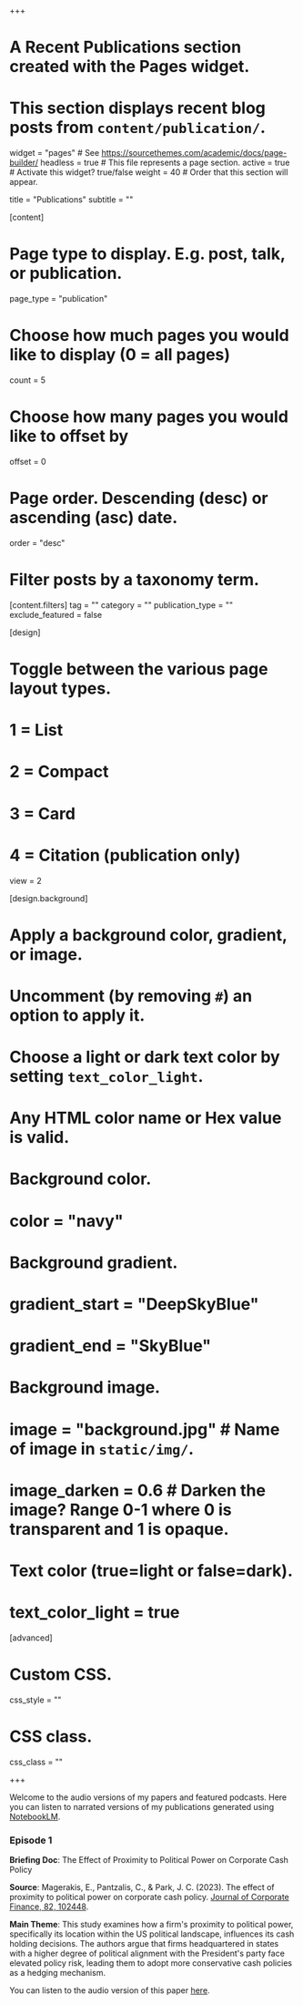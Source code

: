 +++
# A Recent Publications section created with the Pages widget.
# This section displays recent blog posts from `content/publication/`.

widget = "pages"  # See https://sourcethemes.com/academic/docs/page-builder/
headless = true  # This file represents a page section.
active = true  # Activate this widget? true/false
weight = 40  # Order that this section will appear.

title = "Publications"
subtitle = ""

[content]
  # Page type to display. E.g. post, talk, or publication.
  page_type = "publication"
  
  # Choose how much pages you would like to display (0 = all pages)
  count = 5
  
  # Choose how many pages you would like to offset by
  offset = 0

  # Page order. Descending (desc) or ascending (asc) date.
  order = "desc"

  # Filter posts by a taxonomy term.
  [content.filters]
    tag = ""
    category = ""
    publication_type = ""
    exclude_featured = false
  
[design]
  # Toggle between the various page layout types.
  #   1 = List
  #   2 = Compact
  #   3 = Card
  #   4 = Citation (publication only)
  view = 2
  
[design.background]
  # Apply a background color, gradient, or image.
  #   Uncomment (by removing `#`) an option to apply it.
  #   Choose a light or dark text color by setting `text_color_light`.
  #   Any HTML color name or Hex value is valid.
    
  # Background color.
  # color = "navy"
  
  # Background gradient.
  # gradient_start = "DeepSkyBlue"
  # gradient_end = "SkyBlue"
  
  # Background image.
  # image = "background.jpg"  # Name of image in `static/img/`.
  # image_darken = 0.6  # Darken the image? Range 0-1 where 0 is transparent and 1 is opaque.

  # Text color (true=light or false=dark).
  # text_color_light = true  
  
[advanced]
 # Custom CSS. 
 css_style = ""
 
 # CSS class.
 css_class = ""

+++

Welcome to the audio versions of my papers and featured podcasts. Here you can listen to narrated versions of my publications generated using [NotebookLM](https://notebooklm.google.com/).

### Episode 1

**Briefing Doc**: The Effect of Proximity to Political Power on Corporate Cash Policy

**Source**: Magerakis, E., Pantzalis, C., & Park, J. C. (2023). The effect of proximity to political power on corporate cash policy. [Journal of Corporate Finance, 82, 102448](https://www.sciencedirect.com/science/article/abs/pii/S0929119923000974).

**Main Theme**: This study examines how a firm's proximity to political power, specifically its location within the US political landscape, influences its cash holding decisions. The authors argue that firms headquartered in states with a higher degree of political alignment with the President's party face elevated policy risk, leading them to adopt more conservative cash policies as a hedging mechanism.

You can listen to the audio version of this paper [here](https://notebooklm.google.com/notebook/a4c4c113-a226-4bd9-a3f3-3bcae9e566d2/audio).
